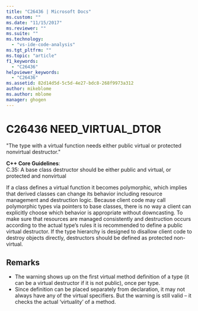 ```yaml
---
title: "C26436 | Microsoft Docs"
ms.custom: ""
ms.date: "11/15/2017"
ms.reviewer: ""
ms.suite: ""
ms.technology: 
  - "vs-ide-code-analysis"
ms.tgt_pltfrm: ""
ms.topic: "article"
f1_keywords: 
  - "C26436"
helpviewer_keywords: 
  - "C26436"
ms.assetid: 82d14d5d-5c5d-4e27-bdc8-268f9973a312
author: mikeblome
ms.author: mblome
manager: ghogen
---
```

# C26436 NEED_VIRTUAL_DTOR
"The type with a virtual function needs either public virtual or protected nonvirtual destructor."

**C++ Core Guidelines**:   
C.35: A base class destructor should be either public and virtual, or protected and nonvirtual

If a class defines a virtual function it becomes polymorphic, which implies that derived classes can change its behavior including resource management and destruction logic. Because client code may call polymorphic types via pointers to base classes, there is no way a client can explicitly choose which behavior is appropriate without downcasting. To make sure that resources are managed consistently and destruction occurs according to the actual type’s rules it is recommended to define a public virtual destructor. If the type hierarchy is designed to disallow client code to destroy objects directly, destructors should be defined as protected non-virtual.

## Remarks    
 -  The warning shows up on the first virtual method definition of a type (it can be a virtual destructor if it is not public), once per type.
-  Since definition can be placed separately from declaration, it may not always have any of the virtual specifiers. But the warning is still valid – it checks the actual ‘virtuality’ of a method.
